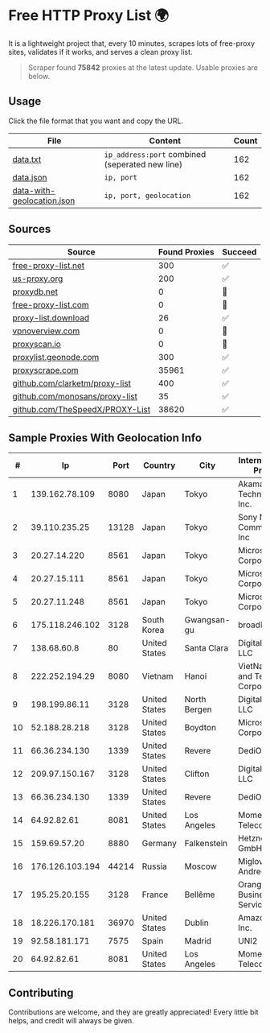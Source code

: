 
# Free HTTP Proxy List 🌍

It is a lightweight project that, every 10 minutes, scrapes lots of free-proxy sites, validates if it works, and serves a clean proxy list.


> Scraper found **75842** proxies at the latest update. Usable proxies are below.

## Usage

Click the file format that you want and copy the URL.


|File|Content|Count|
|----|-------|-----|
|[data.txt](https://raw.githubusercontent.com/themiralay/Proxy-List-World/master/data.txt)|`ip_address:port` combined (seperated new line)|162|
|[data.json](https://raw.githubusercontent.com/themiralay/Proxy-List-World/master/data.json)|`ip, port`|162|
|[data-with-geolocation.json](https://raw.githubusercontent.com/themiralay/Proxy-List-World/master/data-with-geolocation.json)|`ip, port, geolocation`|162|

## Sources

|Source|Found Proxies|Succeed|
|------|-------------|-------|
|[free-proxy-list.net](https://free-proxy-list.net)|300|✅|
|[us-proxy.org](https://www.us-proxy.org)|200|✅|
|[proxydb.net](http://proxydb.net)|0|🚫|
|[free-proxy-list.com](https://free-proxy-list.com/?page=&port=&type%5B%5D=http&type%5B%5D=https&up_time=0&search=Search)|0|🚫|
|[proxy-list.download](https://www.proxy-list.download/HTTP)|26|✅|
|[vpnoverview.com](https://vpnoverview.com/privacy/anonymous-browsing/free-proxy-servers)|0|🚫|
|[proxyscan.io](https://www.proxyscan.io)|0|🚫|
|[proxylist.geonode.com](https://proxylist.geonode.com/api/proxy-list?limit=300&page=1&sort_by=lastChecked&sort_type=desc&protocols=http,https)|300|✅|
|[proxyscrape.com](https://api.proxyscrape.com/v2/?request=displayproxies&protocol=http&timeout=10000&country=all&ssl=all&anonymity=all)|35961|✅|
|[github.com/clarketm/proxy-list](https://raw.githubusercontent.com/clarketm/proxy-list/master/proxy-list-raw.txt)|400|✅|
|[github.com/monosans/proxy-list](https://raw.githubusercontent.com/monosans/proxy-list/main/proxies/http.txt)|35|✅|
|[github.com/TheSpeedX/PROXY-List](https://raw.githubusercontent.com/TheSpeedX/PROXY-List/master/http.txt)|38620|✅|


## Sample Proxies With Geolocation Info

|#|Ip|Port|Country|City|Internet Service Provider|
|-|--|----|-------|----|-------------------------|
|1|139.162.78.109|8080|Japan|Tokyo|Akamai Technologies, Inc.|
|2|39.110.235.25|13128|Japan|Tokyo|Sony Network Communications Inc|
|3|20.27.14.220|8561|Japan|Tokyo|Microsoft Corporation|
|4|20.27.15.111|8561|Japan|Tokyo|Microsoft Corporation|
|5|20.27.11.248|8561|Japan|Tokyo|Microsoft Corporation|
|6|175.118.246.102|3128|South Korea|Gwangsan-gu|broadNnet|
|7|138.68.60.8|80|United States|Santa Clara|DigitalOcean, LLC|
|8|222.252.194.29|8080|Vietnam|Hanoi|VietNam Post and Telecom Corporation|
|9|198.199.86.11|3128|United States|North Bergen|DigitalOcean, LLC|
|10|52.188.28.218|3128|United States|Boydton|Microsoft Corporation|
|11|66.36.234.130|1339|United States|Revere|DediOutlet, LLC|
|12|209.97.150.167|3128|United States|Clifton|DigitalOcean, LLC|
|13|66.36.234.130|1339|United States|Revere|DediOutlet, LLC|
|14|64.92.82.61|8081|United States|Los Angeles|Momentum Telecom, Inc.|
|15|159.69.57.20|8880|Germany|Falkenstein|Hetzner Online GmbH|
|16|176.126.103.194|44214|Russia|Moscow|Miglovets Egor Andreevich|
|17|195.25.20.155|3128|France|Bellême|Orange Business Services|
|18|18.226.170.181|36970|United States|Dublin|Amazon.com, Inc.|
|19|92.58.181.171|7575|Spain|Madrid|UNI2|
|20|64.92.82.61|8081|United States|Los Angeles|Momentum Telecom, Inc.|



## Contributing

Contributions are welcome, and they are greatly appreciated! Every
little bit helps, and credit will always be given.

